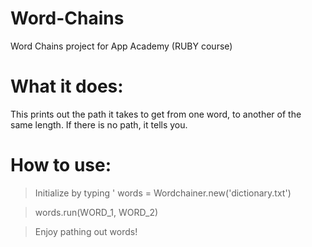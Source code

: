 # Word-Chains
Word Chains project for App Academy (RUBY course)

# What it does:
This prints out the path it takes to get from one word, to another of the same length. If there is no path, it tells you. 

# How to use:
> Initialize by typing ' words = Wordchainer.new('dictionary.txt')

> words.run(WORD_1, WORD_2)
  
> Enjoy pathing out words!

